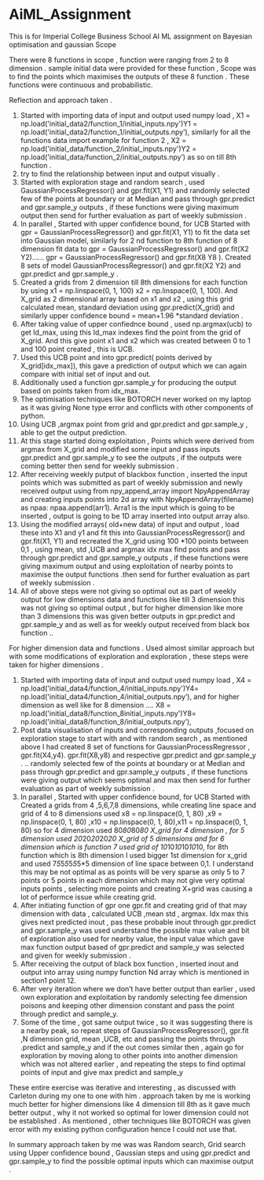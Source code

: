 # AiML_Assignment
This is for Imperial College Business School AI ML assignment on Bayesian optimisation and gaussian
Scope

There were 8 functions in scope , function were ranging from 2 to 8 dimension . sample initial data were provided for these function , Scope was to find the points which maximises the outputs of these 8 function . These functions were continuous and probabilistic.

Reflection and approach taken .

1. Started with importing data of input and output used numpy load , X1 = np.load('initial_data2/function_1/initial_inputs.npy')Y1 = np.load('initial_data2/function_1/initial_outputs.npy’), similarly for all the functions data import example for function 2 , X2 = np.load('initial_data/function_2/initial_inputs.npy')Y2 = np.load('initial_data/function_2/initial_outputs.npy’) as so on till 8th function .
2.  try to find the relationship between input and output visually .
3. Started with exploration stage and random search , used GaussianProcessRegressor() and gpr.fit(X1, Y1) and randomly selected few of the points at boundary or at Median  and pass through  gpr.predict and gpr.sample_y outputs , if these functions were giving maximum output then send for further evaluation as part of weekly submission .
4. In parallel , Started with upper confidence bound, for UCB Started with gpr = GaussianProcessRegressor() and gpr.fit(X1, Y1) to fit the data set into  Gaussian model, similarly for 2 nd function  to 8th function of 8 dimension fit data to gpr = GaussianProcessRegressor() and gpr.fit(X2 Y2)…… gpr = GaussianProcessRegressor() and gpr.fit(X8 Y8 ).  Created 8 sets of model GaussianProcessRegressor() and gpr.fit(X2 Y2) and gpr.predict and gpr.sample_y .
5. Created a grids from 2 dimension till 8th dimensions for each function by using x1 = np.linspace(0, 1, 100) x2 = np.linspace(0, 1, 100).  And X_grid as 2 dimensional array based on x1 and x2 , using this grid calculated mean, standard deviation using gpr.predict(X_grid) and similarly upper confidence bound = mean+1.96 *standard deviation .
6. After taking value of upper confiednce bound , used np.argmax(ucb) to get Id_max, using this Id_max indexes find the point from the grid of X_grid. And this give point  x1 and x2 which was created between  0 to 1 and 100 point created , this is UCB.
7. Used this UCB point and into gpr.predict( points derived by X_grid[idx_max]), this gave a prediction of output which we can again compare with initial set of input and out. 
8. Additionally used a function gpr.sample_y for producing the output based on points taken from idx_max.
9. The optimisation techniques like BOTORCH never worked on my laptop as it was giving None type error and conflicts with other components of python.
10. Using UCB ,argmax point from grid and  gpr.predict and gpr.sample_y , able to get  the output prediction.
11. At this stage started doing exploitation , Points which were derived from argmax from X_grid and modified some input and pass inputs gpr.predict and gpr.sample_y to see the outputs , if the outputs were coming better then send for weekly submission .
12. After receiving weekly putput of blackbox function , inserted the input points which was submitted as part of weekly submission and newly received output using from npy_append_array import NpyAppendArray and creating inputs points into 2d array with NpyAppendArray(filename) as npaa: npaa.append(arr1).  Arra1 is the input which is going to be inserted , output is going to be 1D array inserted into output array also.
13. Using the modified arrays( old+new data) of input and output , load these into X1 and y1 and fit this into GaussianProcessRegressor() and gpr.fit(X1, Y1) and recreated the X_grid using 100 *100 points between 0,1 , using mean, std ,UCB and argmax idx max find points and pass through gpr.predict and gpr.sample_y outputs , if these functions were giving maximum output  and using exploitation of nearby points to maximise the output functions .then send for further evaluation as part of weekly submission .
14. All of above steps were not giving so optimal out as part of weekly output for low dimensions data and functions like till 3 dimension this was not giving so optimal output ,  but for higher dimension like more than 3 dimensions this was given better outputs in gpr.predict and gpr.sample_y and as well as for weekly output received from black box function ..

For higher dimension data and functions . Used almost similar approach but with some modifications of  exploration and exploration ,  these steps were taken for higher dimensions .

1. Started with importing data of input and output used numpy load , X4 = np.load('initial_data4/function_4/initial_inputs.npy')Y4= np.load('initial_data4/function_4/initial_outputs.npy’), and for higher dimension as well like for  8 dimension …. X8 = np.load('initial_data8/function_8initial_inputs.npy')Y8= np.load('initial_data8/function_8/initial_outputs.npy’),
2. Post data visualisation of inputs and corresponding outputs ,focused on exploration stage to start with  and with random search , as mentioned above I had created 8 set of functions for  GaussianProcessRegressor , gpr.fit(X4,y4). gpr.fit(X8,y8) and respective gpr.predict and gpr.sample_y . .. randomly selected few of the points at boundary or at Median  and pass through  gpr.predict and gpr.sample_y outputs , if these functions were giving  output which seems optimal and max then send for further evaluation as part of weekly submission .
3. In parallel , Started with upper confidence bound, for UCB Started with Created a grids from 4 ,5,6,7,8  dimensions, while creating line space and grid of 4 to 8 dimensions used  x8 = np.linspace(0, 1, 80) ,x9 = np.linspace(0, 1, 80) ,x10 = np.linspace(0, 1, 80),x11 = np.linspace(0, 1, 80)  so for 4 dimension used 80*80*80*80 X_grid for 4 dimension , for 5 dimension used 20*20*20*20*20 X_grid of 5 dimensions and for 6 dimension which is function 7 used grid of 10*10*10*10*10*10, for 8th function which is 8th dimension I used bigger 1st dimension for x_grid and used 7*5*5*5*5*5*5*5 dimension of line space between 0,1. I understand this may be not optimal as as points will be very sparse as only 5 to 7 points or 5 points  in each dimension which may not give very optimal inputs points ,  selecting more points and creating X+grid was causing a lot of performce issue while creating grid.
4. After initiating function of gpr one  gpr.fit and creating grid of that may dimension with data , calculated UCB ,mean std , argmax. Idx max  this gives next predicted inout , pas these probable inout through gpr.predict and gpr.sample_y was used understand the possible max value and bit of exploration also used for nearby value, the input value which gave max function output based of gpr.predict and sample_y was selected and given for weekly submission .
5. After receiving the output of black box function , inserted inout and output into array using numpy function Nd array which is mentioned in section1 point 12.
6. After very iteration where we  don’t have better output than earlier , used own exploration and exploitation by randomly selecting fee dimension poisons and keeping other dimension constant  and pass the point through predict and sample_y.  
7. Some of the time , got same output twice , so it was suggesting there is a nearby peak, so repeat steps of GaussianProcessRegressor(), gpr.fit ,N dimension grid, mean ,UCB, etc and passing the points through .predict and sample_y and if the out comes similar then , again go for exploration  by moving along to other points  into another dimension which was not altered earlier , and repeating the steps to find optimal points of input and give max predict and sample_y


These entire exercise was iterative and interesting , as discussed with Carleton during my one to one with him . approach taken by me is working much better for higher dimensions like 4 dimension till 8th as it gave much better output , why it not worked so optimal for lower dimension could not be established . As mentioned , other techniques like BOTORCH was given error with my existing python configuration hence I could not use that.

In summary approach taken by me was was Random search, Grid search using Upper confidence bound , Gaussian steps and using gpr.predict and gpr.sample_y to find the possible optimal inputs which can maximise output . 
